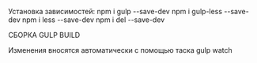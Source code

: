 Установка зависимостей:
npm i gulp --save-dev
npm i gulp-less --save-dev
npm i less --save-dev
npm i del --save-dev

СБОРКА GULP BUILD

Изменения вносятся автоматически с помощью таска gulp watch
